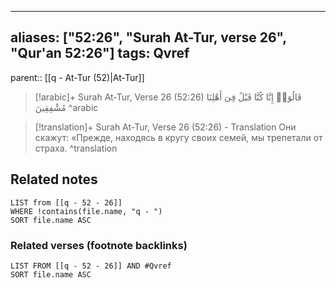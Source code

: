 
---
aliases: ["52:26", "Surah At-Tur, verse 26", "Qur'an 52:26"]
tags: Qvref
---

parent:: [[q - At-Tur (52)|At-Tur]]

> [!arabic]+ Surah At-Tur, Verse 26 (52:26)
> <span class="quran-arabic">قَالُوٓا۟ إِنَّا كُنَّا قَبْلُ فِىٓ أَهْلِنَا مُشْفِقِينَ</span>
^arabic

> [!translation]+ Surah At-Tur, Verse 26 (52:26) - Translation
> Они скажут: «Прежде, находясь в кругу своих семей, мы трепетали от страха.
^translation



## Related notes
```dataview
LIST from [[q - 52 - 26]]
WHERE !contains(file.name, "q - ")
SORT file.name ASC
```

### Related verses (footnote backlinks)
```dataview
LIST FROM [[q - 52 - 26]] AND #Qvref
SORT file.name ASC
```

